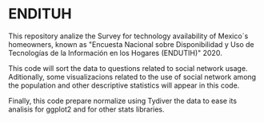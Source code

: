 # ENDITUH
This repository analize the Survey for technology availability of Mexico´s homeowners, known as "Encuesta Nacional sobre Disponibilidad y Uso de Tecnologías de la Información en los Hogares (ENDUTIH)" 2020.

This code will sort the data to questions related to social network usage. Aditionally, some visualizacions related to the use of social network among the population and other descriptive statistics will appear in this code.

Finally, this code prepare normalize using Tydiver the data to ease its analisis for ggplot2 and for other stats libraries.

